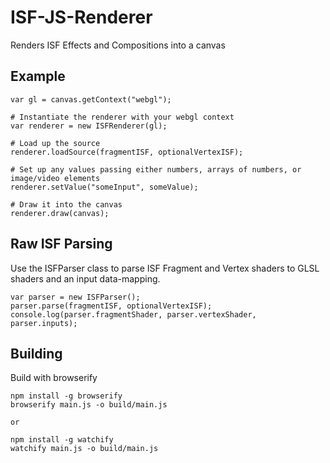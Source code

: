 # ISF-JS-Renderer

Renders ISF Effects and Compositions into a canvas

## Example

```
var gl = canvas.getContext("webgl");

# Instantiate the renderer with your webgl context
var renderer = new ISFRenderer(gl);

# Load up the source
renderer.loadSource(fragmentISF, optionalVertexISF);

# Set up any values passing either numbers, arrays of numbers, or image/video elements
renderer.setValue("someInput", someValue);

# Draw it into the canvas
renderer.draw(canvas);
```

## Raw ISF Parsing

Use the ISFParser class to parse ISF Fragment and Vertex shaders to GLSL shaders and an input data-mapping.

```
var parser = new ISFParser();
parser.parse(fragmentISF, optionalVertexISF);
console.log(parser.fragmentShader, parser.vertexShader, parser.inputs);
```

## Building

Build with browserify

```
npm install -g browserify
browserify main.js -o build/main.js

or

npm install -g watchify
watchify main.js -o build/main.js
```
